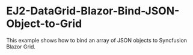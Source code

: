 # EJ2-DataGrid-Blazor-Bind-JSON-Object-to-Grid
This example shows how to bind an array of JSON objects to Syncfusion Blazor Grid.

